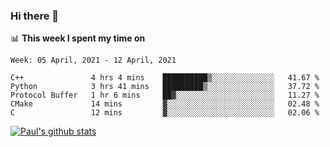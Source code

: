 ### Hi there 👋

📊 **This week I spent my time on**
<!--START_SECTION:waka-->
```text
Week: 05 April, 2021 - 12 April, 2021

C++               4 hrs 4 mins    ██████████▒░░░░░░░░░░░░░░   41.67 % 
Python            3 hrs 41 mins   █████████▒░░░░░░░░░░░░░░░   37.72 % 
Protocol Buffer   1 hr 6 mins     ██▓░░░░░░░░░░░░░░░░░░░░░░   11.27 % 
CMake             14 mins         ▓░░░░░░░░░░░░░░░░░░░░░░░░   02.48 % 
C                 12 mins         ▓░░░░░░░░░░░░░░░░░░░░░░░░   02.06 % 
```
<!--END_SECTION:waka-->


[![Paul's github stats](https://github-readme-stats.vercel.app/api?username=mickeyouyou&theme=dracula&show_icons=true)](https://github.com/anuraghazra/github-readme-stats)
